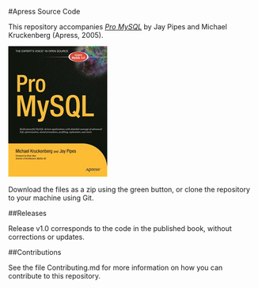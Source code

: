 #Apress Source Code

This repository accompanies [*Pro MySQL*](http://www.apress.com/9781590595053) by Jay Pipes and Michael Kruckenberg (Apress, 2005).

![Cover image](9781590595053.jpg)

Download the files as a zip using the green button, or clone the repository to your machine using Git.

##Releases

Release v1.0 corresponds to the code in the published book, without corrections or updates.

##Contributions

See the file Contributing.md for more information on how you can contribute to this repository.
